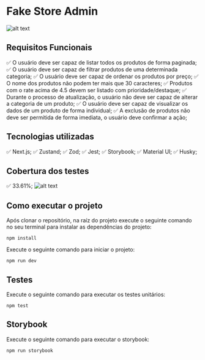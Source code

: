 # Fake Store Admin

![alt text](https://i.ibb.co/SDQfvSqt/Captura-de-tela-2025-02-28-191731.png)

## Requisitos Funcionais

:white_check_mark: O usuário deve ser capaz de listar todos os produtos de forma paginada;
:white_check_mark: O usuário deve ser capaz de filtrar produtos de uma determinada categoria;
:white_check_mark: O usuário deve ser capaz de ordenar os produtos por preço;
:white_check_mark: O nome dos produtos não podem ter mais que 30 caracteres;
:white_check_mark: Produtos com o rate acima de 4.5 devem ser listado com prioridade/destaque;
:white_check_mark: Durante o processo de atualização, o usuário não deve ser capaz de alterar a categoria de um produto;
:white_check_mark: O usuário deve ser capaz de visualizar os dados de um produto de forma individual;
:white_check_mark: A exclusão de produtos não deve ser permitida de forma imediata, o usuário deve confirmar a ação;

## Tecnologias utilizadas

:white_check_mark: Next.js;
:white_check_mark: Zustand;
:white_check_mark: Zod;
:white_check_mark: Jest;
:white_check_mark: Storybook;
:white_check_mark: Material UI;
:white_check_mark: Husky;

## Cobertura dos testes

:white_check_mark: 33.61%;
![alt text](https://i.ibb.co/hRFCz3tM/Captura-de-tela-2025-02-28-191615.png)

## Como executar o projeto

Após clonar o repositório, na raíz do projeto execute o seguinte comando no seu terminal para instalar as dependências do projeto:

```
npm install
```

Execute o seguinte comando para iniciar o projeto:

```
npm run dev
```

## Testes

Execute o seguinte comando para executar os testes unitários:

```
npm test
```

## Storybook

Execute o seguinte comando para executar o storybook:

```
npm run storybook
```
